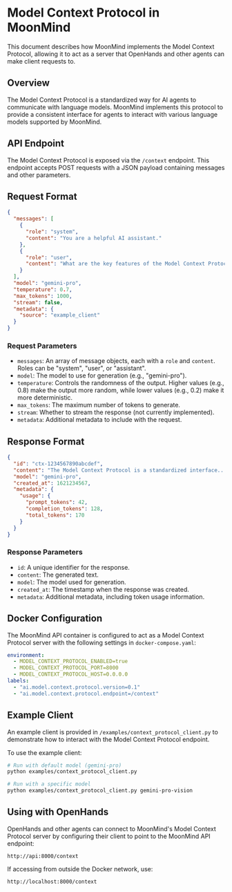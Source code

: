 # Model Context Protocol in MoonMind

This document describes how MoonMind implements the Model Context Protocol, allowing it to act as a server that OpenHands and other agents can make client requests to.

## Overview

The Model Context Protocol is a standardized way for AI agents to communicate with language models. MoonMind implements this protocol to provide a consistent interface for agents to interact with various language models supported by MoonMind.

## API Endpoint

The Model Context Protocol is exposed via the `/context` endpoint. This endpoint accepts POST requests with a JSON payload containing messages and other parameters.

## Request Format

```json
{
  "messages": [
    {
      "role": "system",
      "content": "You are a helpful AI assistant."
    },
    {
      "role": "user",
      "content": "What are the key features of the Model Context Protocol?"
    }
  ],
  "model": "gemini-pro",
  "temperature": 0.7,
  "max_tokens": 1000,
  "stream": false,
  "metadata": {
    "source": "example_client"
  }
}
```

### Request Parameters

- `messages`: An array of message objects, each with a `role` and `content`. Roles can be "system", "user", or "assistant".
- `model`: The model to use for generation (e.g., "gemini-pro").
- `temperature`: Controls the randomness of the output. Higher values (e.g., 0.8) make the output more random, while lower values (e.g., 0.2) make it more deterministic.
- `max_tokens`: The maximum number of tokens to generate.
- `stream`: Whether to stream the response (not currently implemented).
- `metadata`: Additional metadata to include with the request.

## Response Format

```json
{
  "id": "ctx-1234567890abcdef",
  "content": "The Model Context Protocol is a standardized interface...",
  "model": "gemini-pro",
  "created_at": 1621234567,
  "metadata": {
    "usage": {
      "prompt_tokens": 42,
      "completion_tokens": 128,
      "total_tokens": 170
    }
  }
}
```

### Response Parameters

- `id`: A unique identifier for the response.
- `content`: The generated text.
- `model`: The model used for generation.
- `created_at`: The timestamp when the response was created.
- `metadata`: Additional metadata, including token usage information.

## Docker Configuration

The MoonMind API container is configured to act as a Model Context Protocol server with the following settings in `docker-compose.yaml`:

```yaml
environment:
  - MODEL_CONTEXT_PROTOCOL_ENABLED=true
  - MODEL_CONTEXT_PROTOCOL_PORT=8000
  - MODEL_CONTEXT_PROTOCOL_HOST=0.0.0.0
labels:
  - "ai.model.context.protocol.version=0.1"
  - "ai.model.context.protocol.endpoint=/context"
```

## Example Client

An example client is provided in `/examples/context_protocol_client.py` to demonstrate how to interact with the Model Context Protocol endpoint.

To use the example client:

```bash
# Run with default model (gemini-pro)
python examples/context_protocol_client.py

# Run with a specific model
python examples/context_protocol_client.py gemini-pro-vision
```

## Using with OpenHands

OpenHands and other agents can connect to MoonMind's Model Context Protocol server by configuring their client to point to the MoonMind API endpoint:

```
http://api:8000/context
```

If accessing from outside the Docker network, use:

```
http://localhost:8000/context
```
